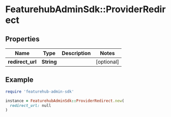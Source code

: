 # FeaturehubAdminSdk::ProviderRedirect

## Properties

| Name | Type | Description | Notes |
| ---- | ---- | ----------- | ----- |
| **redirect_url** | **String** |  | [optional] |

## Example

```ruby
require 'featurehub-admin-sdk'

instance = FeaturehubAdminSdk::ProviderRedirect.new(
  redirect_url: null
)
```

